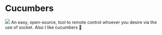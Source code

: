 # Cucumbers
![](https://img.shields.io/static/v1?message=Cucumbers&color=brightgreen&label=&labelColor=success&link=https://www.github.com/lucadenhez/Cucumbers&logo=data:image/png;base64,iVBORw0KGgoAAAANSUhEUgAAADIAAAAyCAYAAAAeP4ixAAAABGdBTUEAALGPC%2FxhBQAAACBjSFJNAAB6JgAAgIQAAPoAAACA6AAAdTAAAOpgAAA6mAAAF3CculE8AAAABmJLR0QA%2FwD%2FAP%2BgvaeTAAAAB3RJTUUH5QgDEwAl%2FfwN0AAAF8ZJREFUaN692nm0Z0V1L%2FDvrqoz%2Febf%2Ff3uPHf37eH2SEMzNM3QTAIyySgrCkF0sYwYE8S8hxqXMcrTEBV8YtQYBwTBGJ9Lgwg0ERqaRpCm6YGeh3tv952n33ymGt4f5uEj%2BCLtk9Ra5%2B%2Bqz9p71z6nThH%2Bi8eVnzkTXk5QeIAbXQjJKwom7ZjGogk1SsfN6WIdszjXnvFOCWV0UbUU%2FkoIKkAhkD6GzYR30OR9P3ArVJ6ps4VXpFWm1yH6r1j8JZ9eR8aQEZwRHANeFUj0M55dFuuX12vT%2B1dtxvG0XbPme4Sr1xuNy7mHiywLGRlJSBVDaQUYigwwJEPzs3CK7lMiPk6G80xbQr2tkGu%2BdiYRZ4YYSAgwsg0GrnR0%2FMIwSoUWDJ5kmy33iCUh82%2BmhHwXOWohJ1iAhqEYnJQhA1JaIY40wlBDK2aMZhTXMV8dlTd6TeIJxIz%2F0SEXfHoNutcVCESmMRuyOFSU8YT5wbdH9PnLFlCiyi016nHrivKlTkHfqll8fqQD23YNCskUSEHHMjRSah7HEVSsEcUMKgZinxAH2shYK6mliKoIgnE6m9n49R8NcvHn16G1P0Hfu2GzsVozdNsPT2duytH1CWPCMLJlTfX6jXCNSajPQivObLkwkdfIpx0IQcooIpKMkSJICfi%2BRuQryMjAKCAIYtQbEUI%2FglaADEmGZQg7SGz%2ByT%2F9xbn%2F35CVH%2BqlQnMGv%2FpuyXRvIBo4M8fTnRbiWUdqrdt1RbQ5abrEbtKfA6JYONJykwqZpKUtBmOTw4VJQoAhVIBf11AhIQwkao0AcaDgByEaUYB6I0DQ0FB1AVUnNMqxyfIM5XnuQvGHApKn2Gha5dL4VNkcGy5R%2F3VGLF0B1bp4ueYwmhx2RiTiR%2Barcz2OMCadkUgnhEh7rubgJAxj3FiINRBLAhkPFCsYGUFGCvV6iErdhx8HMMagFsWozhoEZQOEEhQxmAgmJEnapfP%2BIIg9wOH1g8IwMMRAuR6P7b3HlnsTffb5d0%2Be29rjfiCZp8sLTcLp78kZpUNwUnDhUMIkyNIJhJCoKwllDKRSCKMAMtLwowiVmo9aI0Q99tGIYyifo1HSkCFBVjVkrGHDgTA2mLJAnLf8YZBuUFzXRjYsuur2AA9d0onWWyc%2F2NF69CNBzV5ydK9CLQiMYJZZuayLTjq5Gx3pJOIqgzQMDR7Dl0BDSUQRATFDGEfwgwjleh3V0Ec5DhGHBvVZg3hewkSAhEYYKhAISgEOs2BbNozB1AnXiOgiZNYKqlUMomekAWB33mb94Ox1fdecOdhr8omMITAzWZ3mrw4dxZGxCuanLZy5dik2nNmLsvRhYo5aFKEeBKiHIZTU0JHCZKmBmWoJKiCUZmKE8xooczDFYBSgjUbQCGFigwRLIGklkXJTyGVyF59wRJxOgfktMU75XIodPbumooO4%2B5KzFl1z01kXxpYpcGiLKaXQk25gdccgStEcth7cjYce3YrDw3O46oZVKPk1aAlIpSB1iLmqj%2FFSBTrkKE9J1CckdACYiEDGwMQA4wAUYGINUgxcMGPZgtLZ5K53nnf%2B0ycckeJlHrGUoqkDkYbG4FW3dm%2B7%2FeIrXUsXDCCIMwGpQ3BiIOJgRFBsHjsmX8H9%2F%2Fw8Cu3duPjyAUTVCBPlKiZKFdTqErKhMTsWoD4iYQICdxgYI8ADqMFBIUEHBlLGYJoj5SVVc77IO1taP2wIXz3hiPgViVPPy7C2FXO6PsWuPnflEjfNelRd1rjgGrHywYjDDwMEsY%2FYaLQ05XBG17lg1wP3PPAs9m9vAu%2BoY3ZWo1JTKI358KcVdEgAMwADDDRkjN%2BkVSiByIBpDkQEO2lp13F5Lp3dddmlG7%2B1sLcX%2FEQhbrugr3%2FrVDppQ8Ic2h3%2Ft7OXrRxIUM5oRawe1mAxjlA2cGhuCD40hit7USr5yCULWFDoB3NL2PTSfuRb8pgdCzB3JEQ4aaB9AhhACQ2tANIEEwImAGRDQWsNigUc24GX8Kgt34Hutu73jAxPHXjuV9v4CUeEp4GN9EsFgN9w%2F6KeJrcdNV2iQzOHkUm0oTY7ho5CAiLtg0uOnFVAKZrA7jGNFR3Lcc7S9Xj14BiO7KiiMS1hQgNyDeBpME5QAYPxARNxEAzw749lbGTSaTDBZcbLi%2BZi26dGpiefMkaKmfJ2yU64Rjq8101t2SbH4QnU4iopChGFFbDkPBphDQWRRBCUQK5CMdcESVXsOr4bad6Cs1YuQWVmHipiMJ4CS2tAMpiqAPcdCCXABYNRGkYbWJ6FfC6PTD4r015eNGVbZ1syXd9YvfB0tGS6dV%2FTaXTCkLzjwRhDxpios9BUiWUEqUJjWwQFgh0n4csAs6UalBMgJxagUZJozXZCK4YwUljSsQSdORdOJ8FKcqDsQMQWEDCYABAWg441iBPcjINsIod8uqCbEx1iUdfSoQXdiz4Uk56amB9mAz1rTS7fgt%2BbWqd9uAvN7Umamw6NLTgl84x%2BsOMmsWFwVaQUHY2lPtm1bGPqHKmEg9FSGVFcgpdwkYHAUO0ltKULMGESjXAOYRwj77ViYU8Wx16uwbOSYELBwMBIwHAFow2ExWFlbXjCM01oVZ0tPaI11%2FHNU1av%2B0vHSjSe37aZ%2BY2afu3ws%2FT9Lzxkfidkw52LAVfSA397LjaHT5tHvubTB9%2B%2Fnl86eLVuYFg%2F%2FPhz%2BsHjz2BiqvrMomJ4bcP4AASCRhWOW4PLXYwGZfjKRkcyBwsuZtRrSKWT0EoijmL0tRfgJcow0GCWBmkDxAQQgwkJIieMMLZu9jrQ7LQLz0t%2F%2Fvm9L9y1ZdfzYrBvufjHL%2F6DNBWDj9x9JwDgTX3kpA8vwforBU3XqiaocHbV6QvYLQMfVO8cvRalGGbXJ9B97QVL1y7p6Wg6cmx%2BYKB1wV0Zz8ZYfQoJLtCSTGImqmAmLiHNExCMo8nKIJFw4KIJDrIQ3GD%2F7Hb84IVd8IUN%2BADmLVjSBglC7MdaMId60v20rHv5rGL02Eyl8ue8vaWUr4acYFQcR5Sw0%2Bazf%2FHpN0OWvWchzr41SS4nMzetWX8b6MGtu1T9EIq3Xb3%2BylVdgzdk3Mz6TCKZ9GwPWgN%2BJFEJKghVhCPjo0hTBOFwCGYwVp%2BEiFNI2gmQ4sgnWuGwNAQH9kxtww9ffA0N6YLXBFztwUu6UHUYigS1ZzsbS7uXfeHSsy79imOc0mMvPc7iWBlttCEQhVFkPn%2FH515f%2B%2Bup1baiD0vPS9HsKIwf1dnPv3JIO5cg9ZGLVtx5yhVrPrSkuLyYtFIwaABMm3rU0NLEVEilWGemF%2BNzdcx7Dbx08DVQACRzEm3NncjkDaAkpubrSNlF2BagtUIjiBAbBeZbcIQNwYRhypKO9qzO9s4XBjoXv19pvee7P%2FsOmyqVeGdbtzEwxihN9%2F%2F3%2B8x%2FzKTXIb0nFVHay41YPMc2vXpUFy5s6%2FzTi1p%2FetXqDSf3emuMH4V6pHzclPQwJ%2B6TYB53bYZDIwKbXtmGWEgUcikkiwwzjTmUIoVjQzWQYliQa8Pi9sVgWsFoINYR5mtVyEjAsQVIkRbKgRUkLNtOvPjtTz1wDoD4zi%2FdI)
An easy, open-source, tool to remote control whoever you desire via the use of socket. Also I like cucumbers 🥒
